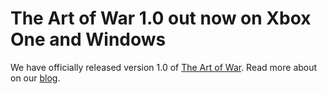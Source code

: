 
# The Art of War 1.0 out now on Xbox One and Windows

We have officially released version 1.0 of [The Art of War](/projects/the-art-of-war). Read more about on our [blog](/blog/2018-03-19).
